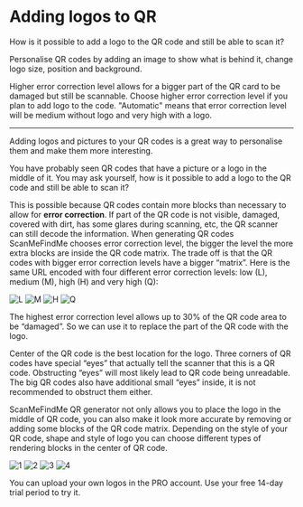<h1>Adding logos to QR</h1>

How is it possible to add a logo to the QR code and still be able to scan it?


Personalise QR codes by adding an image to show what is behind it, change logo size, position and background.

Higher error correction level allows for a bigger part of the QR card to be damaged but still be scannable.  Choose higher error correction level if you plan to add logo to the code. "Automatic" means that error correction level will be medium without logo and very high with a logo.

------------

<p>Adding logos and pictures to your QR codes is a great way to personalise them and make them more interesting.</p>

<p>You have probably seen QR codes that have a picture or a logo in the middle of it. You may ask yourself, how is it possible to add a logo to the QR code and still be able to scan it?</p>

<p>This is possible because QR codes contain more blocks than necessary to allow for <strong>error correction</strong>. If part of the QR code is not visible, damaged, covered with dirt, has some glares during scanning, etc, the QR scanner can still decode the information. When generating QR codes ScanMeFindMe chooses error correction level, the bigger the level the more extra blocks are inside the QR code matrix. The trade off is that the QR codes with bigger error correction levels have a bigger “matrix”. Here is the same URL encoded with four different error correction levels: low (L), medium (M), high (H) and very high (Q):</p>

<p>
    <img src="https://media.scanmefindme.com/blog/about_logos/files/err_corr_l.svg" alt="L">
    <img src="https://media.scanmefindme.com/blog/about_logos/files/err_corr_m.svg" alt="M">
    <img src="https://media.scanmefindme.com/blog/about_logos/files/err_corr_h.svg" alt="H">
    <img src="https://media.scanmefindme.com/blog/about_logos/files/err_corr_q.svg" alt="Q">
</p>

<p>The highest error correction level allows up to 30% of the QR code area to be “damaged”. So we can use it to replace the part of the QR code with the logo.</p>

<p>Center of the QR code is the best location for the logo. Three corners of QR codes have special “eyes” that actually tell the scanner that this is a QR code. Obstructing “eyes” will most likely lead to QR code being unreadable. The big QR codes also have additional small “eyes” inside, it is not recommended to obstruct them either.</p>

<p>ScanMeFindMe QR generator not only allows you to place the logo in the middle of QR code, you can also make it look more accurate by removing or adding some blocks of the QR code matrix. Depending on the style of your QR code, shape and style of logo you can choose different types of rendering blocks in the center of QR code.</p>

<p>
    <img src="https://media.scanmefindme.com/blog/about_logos/files/logo_example_1.svg" alt="1">
    <img src="https://media.scanmefindme.com/blog/about_logos/files/logo_example_2.svg" alt="2">
    <img src="https://media.scanmefindme.com/blog/about_logos/files/logo_example_3.svg" alt="3">
    <img src="https://media.scanmefindme.com/blog/about_logos/files/logo_example_4.svg" alt="4">
</p>

<p>You can upload your own logos in the PRO account. Use your free 14-day trial period to try it.</p>


